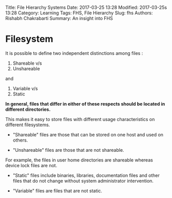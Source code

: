 Title: File Hierarchy Systems
Date: 2017-03-25 13:28
Modified: 2017-03-25s 13:28
Category: Learning
Tags: FHS, File Hierarchy
Slug: fhs
Authors: Rishabh Chakrabarti
Summary: An insight into FHS

# Filesystem

It is possible to define two independent distinctions among files :

1. Shareable v/s
2. Unshareable

and

1. Variable v/s
2. Static

**In general, files that differ in either of these respects should be located in different directories.**

This makes it easy to store files with different usage characteristics on different filesystems.

* "Shareable" files are those that can be stored on one host and used on others.

* "Unshareable" files are those that are not shareable.

For example, the files in user home directories are shareable whereas device lock files are not.

* "Static" files include binaries, libraries, documentation files and other files that do not change without system administrator intervention.

* "Variable" files are files that are not static.
